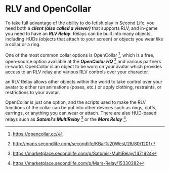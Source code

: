 # RLV and OpenCollar

To take full advantage of the ability to do fetish play in Second Life, you need both a ***client (also called a viewer)*** that supports RLV, and in-game you need to have an ***RLV Relay***.  Relays can be built into many objects, including HUDs (objects that attach to your screen) or objects you wear like a collar or a ring.

One of the most common collar options is OpenCollar [^1], which is a free, open-source option available at the ***OpenCollar HQ*** [^2] and various partners in-world.  OpenCollar is an object to be worn on your avatar which provides access to an RLV relay and various RLV controls over your character.

an RLV Relay allows other objects within the world to take control over your avatar to either run animations (poses, etc.) or apply clothing, restraints, or restrictions to your avatar.

OpenCollar is just one option, and the scripts used to make the RLV functions of the collar can be put into other devices such as rings, cuffs, earrings, or anything you can wear or attach. There are also HUD-based relays such as ***Satomi's MultiRelay*** [^3] or the ***Mars Relay*** [^4].

[^1]: <https://opencollar.cc/>
[^2]: <http://maps.secondlife.com/secondlife/KBar%20West/28/80/1201>
[^3]: <https://marketplace.secondlife.com/p/Satomis-MultiRelay/1471924>
[^4]: <https://marketplace.secondlife.com/p/Mars-Relay/15330382>
